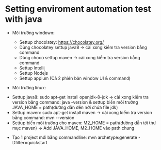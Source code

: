 # Setting enviroment automation test with java
* Môi trường windown:
  - Settup chocolatey: https://chocolatey.org/
  - Dùng chocolatey settup java8 -> cài xong kiểm tra version bằng command
  - Dùng choco settup maven -> cài xong kiểm tra version bằng command
  - Settup Intellij
  - Settup Nodejs
  - Settup appium 
  (Cả 2 phiên bản window UI & command)
 
 * Môi trường linux:
  - Settup java8: sudo apt-get install openjdk-8-jdk -> cài xong kiểm tra version bằng command: java -version & settup biến môi trường JAVA_HOME = path(đường dẫn đến nới chứa file jdk)
  - Settup maven: sudo apt-get install maven -> cài xong kiểm tra version bằng command: mvn --version
  - Settup biến môi trường cho maven: M2_HOME = path(đường dẫn tới thư mục maven)
  -> Add JAVA_HOME, M2_HOME vào path chung
  
 * Tạo 1 project mới bằng commandline: mvn archetype:generate -Dfilter=quickstart 
  
  
